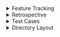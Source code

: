 <details>
  <summary>Feature Tracking</summary>

  
# Feature Tracking:

![Screenshot 2024-10-30 222723](https://github.com/user-attachments/assets/91f0fcf3-a0ce-48bf-b7d0-49fdffa7dfd2)
![Screenshot 2024-10-30 222822](https://github.com/user-attachments/assets/43e66cc8-f2f2-4463-8943-f45828cb319c)
![Screenshot 2024-10-30 222945](https://github.com/user-attachments/assets/8d98f3a4-6a50-410e-b0f4-72f831084be0)
</details>

</details>

<details>
  <summary>Retrospective</summary>
  
# Retrospective:

### Things that went well:
- One issue we faced was having our navigation bar sectioned off from the rest of the pages, in this iteration it is now properly linked and leads to the correct pages
- There is now a feature to have multiple wishlists
- There is a way to edit your personal information
- Signing up and using the username and password is now required to enter the app

### Things that did not go well:
- The navigation bar now uses activities instead of fragments but that took a while to solve
- Not enough time to work on this project during midterm season, so we were not able to implement as many features as we want


### Things to improve on:
- Including a consistent UI language
- Having pre-existing clothing items that can be added to the wishlists
- Have the image buttons on the home page actually lead to a page of those items
- 

</details>
<details>
  <summary>Test Cases</summary>
  
# Test Cases:

</details>
<details>
  <summary>Directory Layout</summary>
  
# Directory Layout:
    .
    ├── idea                     # Compiled files (alternatively `dist`)
    ├── app                      # Compiled files (alternatively `dist`)
    │   ├── benchmarks  # Documentation files (alternatively `doc`)
    ├── gradle                   # Source files (alternatively `lib` or `app`)
    ├── gitignore                # Automated tests (alternatively `spec` or `tests`)
    ├── README.md                # Tools and utilities
    ├── build.gradle.kits
    ├── gradle.properties
    ├── gradlew
    ├── gradlew.bat
    ├── readME-old.md            # Old README
    └── settings.gradle.kts
</details>
